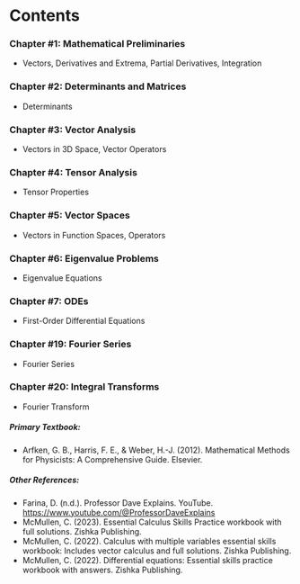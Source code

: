 # Contents

### Chapter #1: Mathematical Preliminaries
* Vectors, Derivatives and Extrema, Partial Derivatives, Integration

### Chapter #2: Determinants and Matrices
* Determinants

### Chapter #3: Vector Analysis
* Vectors in 3D Space, Vector Operators

### Chapter #4: Tensor Analysis
* Tensor Properties

### Chapter #5: Vector Spaces
* Vectors in Function Spaces, Operators

### Chapter #6: Eigenvalue Problems
* Eigenvalue Equations
  
### Chapter #7: ODEs
* First-Order Differential Equations

### Chapter #19: Fourier Series
* Fourier Series

### Chapter #20: Integral Transforms
* Fourier Transform

##### Primary Textbook:
* Arfken, G. B., Harris, F. E., & Weber, H.-J. (2012). Mathematical Methods for Physicists: A Comprehensive Guide. Elsevier. 
##### Other References:
* Farina, D. (n.d.). Professor Dave Explains. YouTube. https://www.youtube.com/@ProfessorDaveExplains 
* McMullen, C. (2023). Essential Calculus Skills Practice workbook with full solutions. Zishka Publishing.
* McMullen, C. (2022). Calculus with multiple variables essential skills workbook: Includes vector calculus and full solutions. Zishka Publishing. 
* McMullen, C. (2022). Differential equations: Essential skills practice workbook with answers. Zishka Publishing. 
